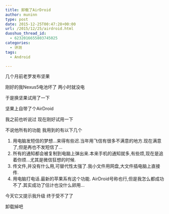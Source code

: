 ```yaml
---
title: 卸载了AirDroid
author: muninn
type: post
date: 2015-12-25T00:47:28+00:00
url: /2015/12/25/airdroid.html
duoshuo_thread_id:
  - 6232016655803745025
categories:
  - 评测
tags:
  - Android

---
```

几个月前老罗发布坚果
  
刚好的我Nexus5电池坏了 两小时就没电
  
于是换坚果试用了一下

坚果上自带了个AirDroid
  
我之前也听说过 现在刚好试用一下
  
不说他所有的功能 我用到的有以下几个

  1. 用电脑发短信的梦想&#8230;来得有些迟.当年用飞信有很多不满意的地方.现在满意了,但是再也不发短信了&#8230;
  2. 所有的通知都会被复制到电脑上弹出来.本来手机的通知就多,有些烦,现在是追着你烦&#8230;尤其是微信狂想的时候.
  3. 传文件,并没有什么用,可替代性太强了.我小文件用网盘,大文件插电脑上直接传.
  4. 用电脑打电话.最新的苹果系有这个功能. AirDroid号称也行,但是我怎么都成功不了.其实成功了估计也没什么卵用&#8230;

今天它又提示我升级 终于受不了了
  
卸载掉吧